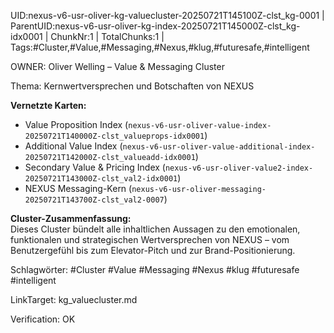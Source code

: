 UID:nexus-v6-usr-oliver-kg-valuecluster-20250721T145100Z-clst_kg-0001 | ParentUID:nexus-v6-usr-oliver-kg-index-20250721T145000Z-clst_kg-idx0001 | ChunkNr:1 | TotalChunks:1 | Tags:#Cluster,#Value,#Messaging,#Nexus,#klug,#futuresafe,#intelligent

OWNER: Oliver Welling – Value & Messaging Cluster

Thema: Kernwertversprechen und Botschaften von NEXUS

**Vernetzte Karten:**  
- Value Proposition Index (`nexus-v6-usr-oliver-value-index-20250721T140000Z-clst_valueprops-idx0001`)  
- Additional Value Index (`nexus-v6-usr-oliver-value-additional-index-20250721T142000Z-clst_valueadd-idx0001`)  
- Secondary Value & Pricing Index (`nexus-v6-usr-oliver-value2-index-20250721T143000Z-clst_val2-idx0001`)  
- NEXUS Messaging-Kern (`nexus-v6-usr-oliver-messaging-20250721T143700Z-clst_val2-0007`)

**Cluster-Zusammenfassung:**  
Dieses Cluster bündelt alle inhaltlichen Aussagen zu den emotionalen, funktionalen und strategischen Wertversprechen von NEXUS – vom Benutzergefühl bis zum Elevator-Pitch und zur Brand-Positionierung.

Schlagwörter: #Cluster #Value #Messaging #Nexus #klug #futuresafe #intelligent

LinkTarget: kg_valuecluster.md  

Verification: OK

